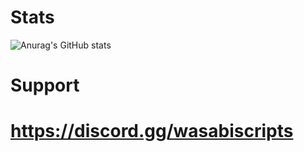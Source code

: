 # Stats
![Anurag's GitHub stats](https://github-readme-stats.vercel.app/api?username=wasabirobby&show_icons=true&theme=radical&title_color=08701d&text_color=f7fbfc&icon_color=08701d&bg_color=0d1117)

# Support
# https://discord.gg/wasabiscripts




<!---
WasabiRobby/WasabiRobby is a ✨ special ✨ repository because its `README.md` (this file) appears on your GitHub profile.
You can click the Preview link to take a look at your changes.
--->
